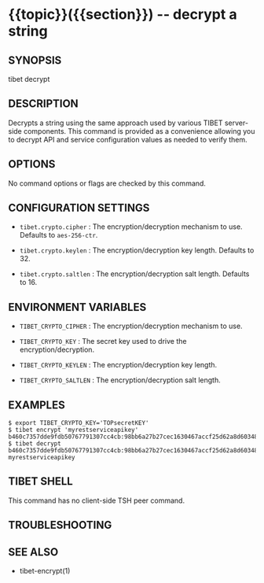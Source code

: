 {{topic}}({{section}}) -- decrypt a string
=============================================

## SYNOPSIS

tibet decrypt <string>

## DESCRIPTION

Decrypts a string using the same approach used by various TIBET server-side
components. This command is provided as a convenience allowing you to
decrypt API and service configuration values as needed to verify them.

## OPTIONS

No command options or flags are checked by this command.

## CONFIGURATION SETTINGS

  * `tibet.crypto.cipher` :
    The encryption/decryption mechanism to use. Defaults to `aes-256-ctr`.

  * `tibet.crypto.keylen` :
    The encryption/decryption key length. Defaults to 32.

  * `tibet.crypto.saltlen` :
    The encryption/decryption salt length. Defaults to 16.

## ENVIRONMENT VARIABLES

  * `TIBET_CRYPTO_CIPHER` :
    The encryption/decryption mechanism to use.

  * `TIBET_CRYPTO_KEY` :
    The secret key used to drive the encryption/decryption.

  * `TIBET_CRYPTO_KEYLEN` :
    The encryption/decryption key length.

  * `TIBET_CRYPTO_SALTLEN` :
    The encryption/decryption salt length.

## EXAMPLES

    $ export TIBET_CRYPTO_KEY='TOPsecretKEY'
    $ tibet encrypt 'myrestserviceapikey'
    b460c7357dde9fdb50767791307cc4cb:98bb6a27b27cec1630467accf25d62a8d60348
    $ tibet decrypt b460c7357dde9fdb50767791307cc4cb:98bb6a27b27cec1630467accf25d62a8d60348
    myrestserviceapikey

## TIBET SHELL

This command has no client-side TSH peer command.

## TROUBLESHOOTING


## SEE ALSO

  * tibet-encrypt(1)
